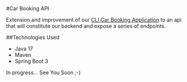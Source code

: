 #Car Booking API

Extension and improvement of our [CLI Car Booking Application](https://github.com/younnes-chebli/cli-car-booking-application) to an api that will constitute our backend and expose a series of endpoints.

##Technologies Used
* Java 17
* Maven
* Spring Boot 3

In progress... See You Soon ;-)
